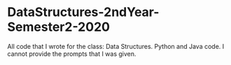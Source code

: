# DataStructures-2ndYear-Semester2-2020
All code that I wrote for the class: Data Structures. Python and Java code.
I cannot provide the prompts that I was given.
